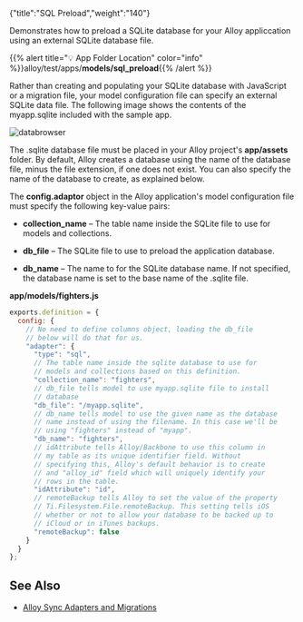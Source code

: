 {"title":"SQL Preload","weight":"140"}

Demonstrates how to preload a SQLite database for your Alloy appliccation using an external SQLite database file.

{{% alert title="💡 App Folder Location" color="info" %}}alloy/test/apps/**models/sql\_preload**{{% /alert %}}

Rather than creating and populating your SQLite database with JavaScript or a migration file, your model configuration file can specify an external SQLite data file. The following image shows the contents of the myapp.sqlite included with the sample app.

![databrowser](/Images/appc/download/attachments/41845729/databrowser.png)

The .sqlite database file must be placed in your Alloy project's **app/assets** folder. By default, Alloy creates a database using the name of the database file, minus the file extension, if one does not exist. You can also specify the name of the database to create, as explained below.

The **config.adaptor** object in the Alloy application's model configuration file must specify the following key-value pairs:

* **collection\_name** – The table name inside the SQLite file to use for models and collections.

* **db\_file** – The SQLite file to use to preload the application database.

* **db\_name** – The name to for the SQLite database name. If not specified, the database name is set to the base name of the .sqlite file.

**app/models/fighters.js**

```javascript
exports.definition = {
  config: {
    // No need to define columns object, loading the db_file
    // below will do that for us.
    "adapter": {
      "type": "sql",
      // The table name inside the sqlite database to use for
      // models and collections based on this definition.
      "collection_name": "fighters",
      // db_file tells model to use myapp.sqlite file to install
      // database
      "db_file": "/myapp.sqlite",
      // db_name tells model to use the given name as the database
      // name instead of using the filename. In this case we'll be
      // using "fighters" instead of "myapp".
      "db_name": "fighters",
      // idAttribute tells Alloy/Backbone to use this column in
      // my table as its unique identifier field. Without
      // specifying this, Alloy's default behavior is to create
      // and "alloy_id" field which will uniquely identify your
      // rows in the table.
      "idAttribute": "id",
      // remoteBackup tells Alloy to set the value of the property
      // Ti.Filesystem.File.remoteBackup. This setting tells iOS
      // whether or not to allow your database to be backed up to
      // iCloud or in iTunes backups.
      "remoteBackup": false
    }
  }
};
```

## See Also

* [Alloy Sync Adapters and Migrations](/docs/appc/Alloy_Framework/Alloy_Guide/Alloy_Models/Alloy_Sync_Adapters_and_Migrations/)
